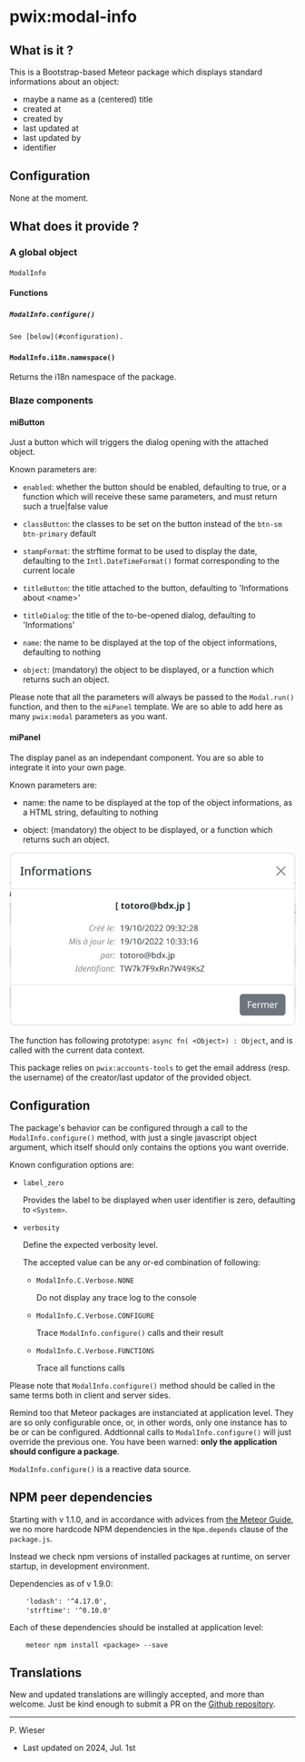 # pwix:modal-info

## What is it ?

This is a Bootstrap-based Meteor package which displays standard informations about an object:

- maybe a name as a (centered) title
- created at
- created by
- last updated at
- last updated by
- identifier

## Configuration

None at the moment.

## What does it provide ?

### A global object

`ModalInfo`

#### Functions

##### `ModalInfo.configure()`

    See [below](#configuration).

#### `ModalInfo.i18n.namespace()`

Returns the i18n namespace of the package.

### Blaze components

#### miButton

Just a button which will triggers the dialog opening with the attached object.

Known parameters are:

- `enabled`: whether the button should be enabled, defaulting to true, or a function which will receive these same parameters, and must return such a true|false value

- `classButton`: the classes to be set on the button instead of the `btn-sm btn-primary` default

- `stampFormat`: the strftime format to be used to display the date,
   defaulting to the `Intl.DateTimeFormat()` format corresponding to the current locale

- `titleButton`: the title attached to the button, defaulting to 'Informations about &lt;name&gt;'

- `titleDialog`: the title of the to-be-opened dialog, defaulting to 'Informations'

- `name`: the name to be displayed at the top of the object informations, defaulting to nothing

- `object`: (mandatory) the object to be displayed, or a function which returns such an object.

Please note that all the parameters will always be passed to the `Modal.run()` function, and then to the `miPanel` template. We are so able to add here as many `pwix:modal` parameters as you want.

#### miPanel

The display panel as an independant component. You are so able to integrate it into your own page.

Known parameters are:

- name: the name to be displayed at the top of the object informations, as a HTML string, defaulting to nothing

- object: (mandatory) the object to be displayed, or a function which returns such an object.

![Informations](/maintainer/png/informations.png)

The function has following prototype: `async fn( <Object>) : Object`, and is called with the current data context.

This package relies on `pwix:accounts-tools` to get the email address (resp. the username) of the creator/last updator of the provided object.

## Configuration

The package's behavior can be configured through a call to the `ModalInfo.configure()` method, with just a single javascript object argument, which itself should only contains the options you want override.

Known configuration options are:

- `label_zero`

    Provides the label to be displayed when user identifier is zero, defaulting to `<System>`.

- `verbosity`

    Define the expected verbosity level.

    The accepted value can be any or-ed combination of following:

    - `ModalInfo.C.Verbose.NONE`

        Do not display any trace log to the console

    - `ModalInfo.C.Verbose.CONFIGURE`

        Trace `ModalInfo.configure()` calls and their result

    - `ModalInfo.C.Verbose.FUNCTIONS`

        Trace all functions calls

Please note that `ModalInfo.configure()` method should be called in the same terms both in client and server sides.

Remind too that Meteor packages are instanciated at application level. They are so only configurable once, or, in other words, only one instance has to be or can be configured. Addtionnal calls to `ModalInfo.configure()` will just override the previous one. You have been warned: **only the application should configure a package**.

`ModalInfo.configure()` is a reactive data source.

## NPM peer dependencies

Starting with v 1.1.0, and in accordance with advices from [the Meteor Guide](https://guide.meteor.com/writing-atmosphere-packages.html#peer-npm-dependencies), we no more hardcode NPM dependencies in the `Npm.depends` clause of the `package.js`.

Instead we check npm versions of installed packages at runtime, on server startup, in development environment.

Dependencies as of v 1.9.0:
```
    'lodash': '^4.17.0',
    'strftime': '^0.10.0'
```
Each of these dependencies should be installed at application level:
```
    meteor npm install <package> --save
```

## Translations

New and updated translations are willingly accepted, and more than welcome. Just be kind enough to submit a PR on the [Github repository](https://github.com/trychlos/pwix-modal-info/pulls).

---
P. Wieser
- Last updated on 2024, Jul. 1st
